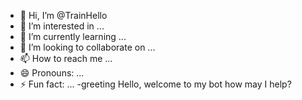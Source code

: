 - 👋 Hi, I’m @TrainHello
- 👀 I’m interested in ...
- 🌱 I’m currently learning ...
- 💞️ I’m looking to collaborate on ...
- 📫 How to reach me ...
- 😄 Pronouns: ...
- ⚡ Fun fact: ...
-greeting Hello, welcome to my bot how may I help?
<!---
TrainHello/TrainHello is a ✨ special ✨ repository because its `README.md` (this file) appears on your GitHub profile.
You can click the Preview link to take a look at your changes.
--->
